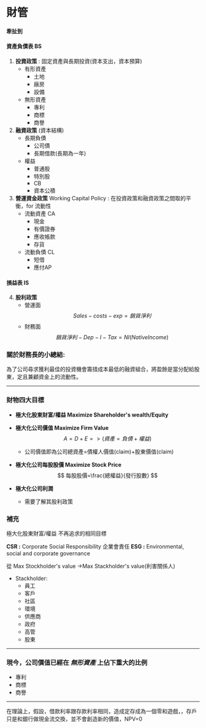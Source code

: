 # 財管

#### 牽扯到
#### 資產負債表 BS
1. **投資政策** : 固定資產與長期投資(資本支出，資本預算)
     * 有形資產
        * 土地
        * 廠房
        * 設備
     * 無形資產
         * 專利
         * 商標
         * 商譽
2. **融資政策** (資本結構)
    * 長期負債
        * 公司債
        * 長期借款(長期為一年)
    * 權益
        * 普通股
        * 特別股
        * CB
        * 資本公積
3. **營運資金政策** Working Capital Policy : 在投資政策和融資政策之間取的平衡，for 流動性
    * 流動資產 CA
        * 現金
        * 有價證券
        * 應收帳款
        * 存貨
    * 流動負債 CL
        * 短借
        * 應付AP
#### 損益表 IS
4. **股利政策**
    * 營運面
      $$ Sales-costs-exp = 銷貨淨利 $$
    * 財務面
      $$ 銷貨淨利- Dep-I-Tax =NI(Native Income) $$



### **關於財務長的小總結:**
為了公司尋求獲利最佳的投資機會籌措成本最低的融資組合，將盈餘是當分配給股東，定且兼顧資金上的流動性。

---

### 財物四大目標

*  **極大化股東財富/權益 Maximize Shareholder's wealth/Equity**



* **極大化公司價值 Maximize Firm Value**
    $$ A=D+E =>( 資產=負債+權益 )$$
    * 公司價值即為公司總資產=債權人價值(claim)+股東價值(claim)
* **極大化公司每股股價 Maximize Stock Price**
    $$ 每股股價=\frac{總權益}{發行股數} $$
* **極大化公司利潤**
    * 需要了解其股利政策
    
### 補充

極大化股東財富/權益 不再追求的相同目標

**CSR :** Corporate Social Responsibility 企業會責任
**ESG :** Environmental, social and corporate governance
    
從 Max Stockholder's value ->Max Stackholder's value(利害關係人)
* Stackholder:
    * 員工
    * 客戶
    * 社區
    * 環境
    * 供應商
    * 政府
    * 高管
    * 股東
 ---
 
### **現今，公司價值已經在 _無形資產_ 上佔下重大的比例**
* 專利
* 商標
* 商譽

---


在理論上，假設，借款利率跟存款利率相同，造成定存成為一個零和遊戲，，存戶只是和銀行做現金流交換，並不會創造新的價值，NPV=0

